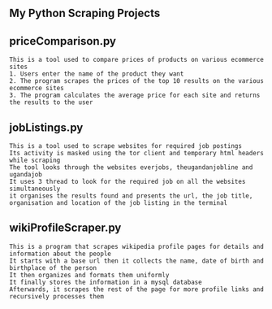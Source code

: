 ## My Python Scraping Projects

## priceComparison.py

    This is a tool used to compare prices of products on various ecommerce sites
    1. Users enter the name of the product they want
    2. The program scrapes the prices of the top 10 results on the various ecommerce sites
    3. The program calculates the average price for each site and returns the results to the user

## jobListings.py

    This is a tool used to scrape websites for required job postings
    Its activity is masked using the tor client and temporary html headers while scraping
    The tool looks through the websites everjobs, theugandanjobline and ugandajob
    It uses 3 thread to look for the required job on all the websites simultaneously
    it organises the results found and presents the url, the job title, organisation and location of the job listing in the terminal

## wikiProfileScraper.py

    This is a program that scrapes wikipedia profile pages for details and information about the people
    It starts with a base url then it collects the name, date of birth and birthplace of the person
    It then organizes and formats them uniformly
    It finally stores the information in a mysql database
    Afterwards, it scrapes the rest of the page for more profile links and recursively processes them